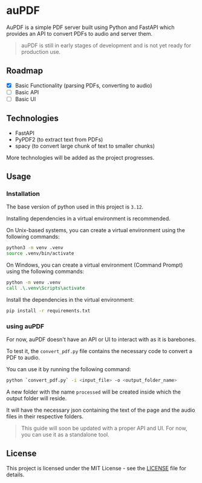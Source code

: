 # auPDF

AuPDF is a simple PDF server built using Python and FastAPI which provides an API to convert PDFs to audio and server them.

> auPDF is still in early stages of development and is not yet ready for production use.

## Roadmap

- [x] Basic Functionality (parsing PDFs, converting to audio)
- [ ] Basic API
- [ ] Basic UI

## Technologies

- FastAPI
- PyPDF2 (to extract text from PDFs)
- spacy (to convert large chunk of text to smaller chunks)

More technologies will be added as the project progresses.

## Usage

### Installation

The base version of python used in this project is `3.12`.

Installing dependencies in a virtual environment is recommended.

On Unix-based systems, you can create a virtual environment using the following commands:

```bash
python3 -m venv .venv
source .venv/bin/activate
```

On Windows, you can create a virtual environment (Command Prompt) using the following commands:

```cmd
python -m venv .venv
call .\.venv\Scripts\activate
```

Install the dependencies in the virtual environment:
```bash
pip install -r requirements.txt
```

### using auPDF

For now, auPDF doesn't have an API or UI to interact with as it is barebones.

To test it, the `convert_pdf.py` file contains the necessary code to convert a PDF to audio.

You can use it by running the following command:

```bash
python `convert_pdf.py` -i <input_file> -o <output_folder_name>
```

A new folder with the name `processed` will be created inside which the output folder will reside.

It will have the necessary json containing the text of the page and the audio files in their respective folders.

> This guide will soon be updated with a proper API and UI.
> For now, you can use it as a standalone tool.

## License

This project is licensed under the MIT License - see the [LICENSE](LICENSE) file for details.
